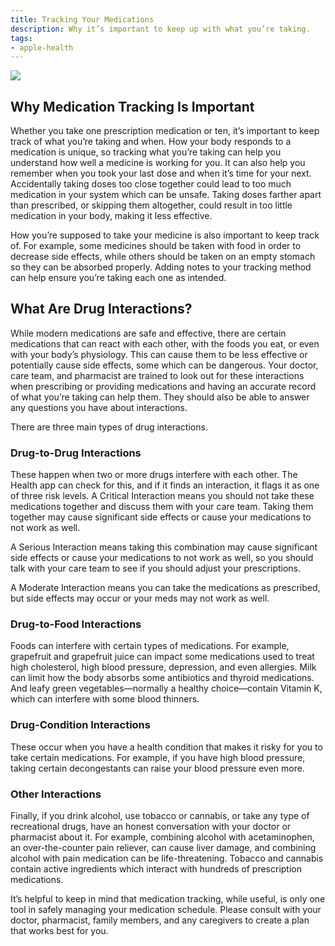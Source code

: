 ```yaml
---
title: Tracking Your Medications
description: Why it’s important to keep up with what you’re taking.
tags:
- apple-health
---
```


![](/images/MedicationTracking_Article_Illustration.jpg)

## Why Medication Tracking Is Important
Whether you take one prescription medication or ten, it’s important to keep track of what you’re taking and when. How your body responds to a medication is unique, so tracking what you’re taking can help you understand how well a medicine is working for you. It can also help you remember when you took your last dose and when it’s time for your next. Accidentally taking doses too close together could lead to too much medication in your system which can be unsafe. Taking doses farther apart than prescribed, or skipping them altogether, could result in too little medication in your body, making it less effective.

How you’re supposed to take your medicine is also important to keep track of. For example, some medicines should be taken with food in order to decrease side effects, while others should be taken on an empty stomach so they can be absorbed properly. Adding notes to your tracking method can help ensure you’re taking each one as intended.

## What Are Drug Interactions?

While modern medications are safe and effective, there are certain medications that can react with each other, with the foods you eat, or even with your body’s physiology. This can cause them to be less effective or potentially cause side effects, some which can be dangerous. Your doctor, care team, and pharmacist are trained to look out for these interactions when prescribing or providing medications and having an accurate record of what you’re taking can help them. They should also be able to answer any questions you have about interactions.

There are three main types of drug interactions.

### Drug-to-Drug Interactions

These happen when two or more drugs interfere with each other. The Health app can check for this, and if it finds an interaction, it flags it as one of three risk levels. A Critical Interaction means you should not take these medications together and discuss them with your care team. Taking them together may cause significant side effects or cause your medications to not work as well.

A Serious Interaction means taking this combination may cause significant side effects or cause your medications to not work as well, so you should talk with your care team to see if you should adjust your prescriptions.

A Moderate Interaction means you can take the medications as prescribed, but side effects may occur or your meds may not work as well.

### Drug-to-Food Interactions

Foods can interfere with certain types of medications. For example, grapefruit and grapefruit juice can impact some medications used to treat high cholesterol, high blood pressure, depression, and even allergies. Milk can limit how the body absorbs some antibiotics and thyroid medications. And leafy green vegetables—normally a healthy choice—contain Vitamin K, which can interfere with some blood thinners.

### Drug-Condition Interactions

These occur when you have a health condition that makes it risky for you to take certain medications. For example, if you have high blood pressure, taking certain decongestants can raise your blood pressure even more.

### Other Interactions

Finally, if you drink alcohol, use tobacco or cannabis, or take any type of recreational drugs, have an honest conversation with your doctor or pharmacist about it. For example, combining alcohol with acetaminophen, an over-the-counter pain reliever, can cause liver damage, and combining alcohol with pain medication can be life-threatening. Tobacco and cannabis contain active ingredients which interact with hundreds of prescription medications.

It’s helpful to keep in mind that medication tracking, while useful, is only one tool in safely managing your medication schedule. Please consult with your doctor, pharmacist, family members, and any caregivers to create a plan that works best for you.
